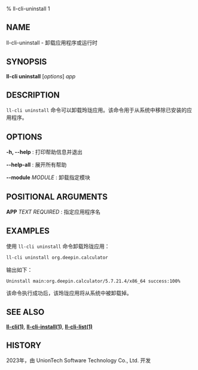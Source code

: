 % ll-cli-uninstall 1

## NAME

ll\-cli\-uninstall - 卸载应用程序或运行时

## SYNOPSIS

**ll-cli uninstall** [*options*] *app*

## DESCRIPTION

`ll-cli uninstall` 命令可以卸载玲珑应用。该命令用于从系统中移除已安装的应用程序。

## OPTIONS

**-h, --help**
: 打印帮助信息并退出

**--help-all**
: 展开所有帮助

**--module** *MODULE*
: 卸载指定模块

## POSITIONAL ARGUMENTS

**APP** *TEXT* *REQUIRED*
: 指定应用程序名

## EXAMPLES

使用 `ll-cli uninstall` 命令卸载玲珑应用：

```bash
ll-cli uninstall org.deepin.calculator
```

输出如下：

```text
Uninstall main:org.deepin.calculator/5.7.21.4/x86_64 success:100%
```

该命令执行成功后，该玲珑应用将从系统中被卸载掉。

## SEE ALSO

**[ll-cli(1)](./ll-cli.md)**, **[ll-cli-install(1)](./install.md)**, **[ll-cli-list(1)](./list.md)**

## HISTORY

2023年，由 UnionTech Software Technology Co., Ltd. 开发
